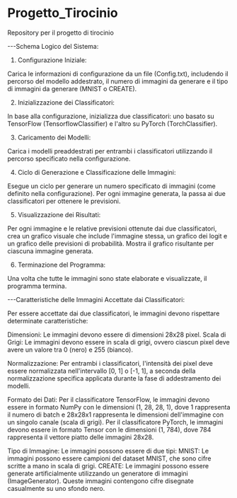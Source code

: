 # Progetto_Tirocinio
Repository per il progetto di tirocinio

---Schema Logico del Sistema:

1. Configurazione Iniziale:

Carica le informazioni di configurazione da un file (Config.txt), includendo il percorso del modello addestrato, 
il numero di immagini da generare e il tipo di immagini da generare (MNIST o CREATE).

2. Inizializzazione dei Classificatori:

In base alla configurazione, inizializza due classificatori: uno basato su TensorFlow (TensorflowClassifier) 
e l'altro su PyTorch (TorchClassifier).

3. Caricamento dei Modelli:

Carica i modelli preaddestrati per entrambi i classificatori utilizzando il percorso specificato nella configurazione.

4. Ciclo di Generazione e Classificazione delle Immagini:

Esegue un ciclo per generare un numero specificato di immagini (come definito nella configurazione).
Per ogni immagine generata, la passa ai due classificatori per ottenere le previsioni.

5. Visualizzazione dei Risultati:

Per ogni immagine e le relative previsioni ottenute dai due classificatori, crea un grafico visuale che include l'immagine stessa, 
un grafico dei logit e un grafico delle previsioni di probabilità.
Mostra il grafico risultante per ciascuna immagine generata.

6. Terminazione del Programma:

Una volta che tutte le immagini sono state elaborate e visualizzate, il programma termina.

---Caratteristiche delle Immagini Accettate dai Classificatori:

Per essere accettate dai due classificatori, le immagini devono rispettare determinate caratteristiche:

Dimensioni: Le immagini devono essere di dimensioni 28x28 pixel.
Scala di Grigi: Le immagini devono essere in scala di grigi, ovvero ciascun 
                pixel deve avere un valore tra 0 (nero) e 255 (bianco).

Normalizzazione: Per entrambi i classificatori, l'intensità dei pixel deve 
                 essere normalizzata nell'intervallo [0, 1] o [-1, 1], a seconda della 
                 normalizzazione specifica applicata durante la fase di addestramento dei modelli.

Formato dei Dati: Per il classificatore TensorFlow, le immagini devono essere in formato NumPy con le 
                  dimensioni (1, 28, 28, 1), dove 1 rappresenta il numero  di batch e 28x28x1 rappresenta le dimensioni 
                  dell'immagine con un singolo canale (scala di grigi). Per il classificatore PyTorch, le immagini devono 
                  essere in formato Tensor con le dimensioni (1, 784), dove 784 rappresenta il vettore piatto delle immagini 28x28.

Tipo di Immagine: Le immagini possono essere di due tipi:
MNIST: Le immagini possono essere campioni del dataset MNIST, che sono cifre scritte a mano in scala di grigi.
CREATE: Le immagini possono essere generate artificialmente utilizzando un generatore 
        di immagini (ImageGenerator). Queste immagini contengono cifre disegnate casualmente su uno sfondo nero.


